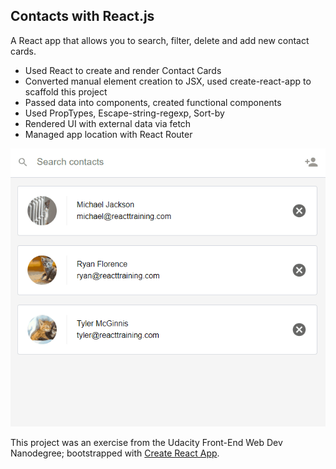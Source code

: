  ## Contacts with React.js

A React app that allows you to search, filter, delete and add new contact cards.
 - Used React to create and render Contact Cards
 - Converted manual element creation to JSX, used create-react-app to scaffold this project
 - Passed data into components, created functional components
 - Used PropTypes, Escape-string-regexp, Sort-by 
 - Rendered UI with external data via fetch
 - Managed app location with React Router
 
 ![screenshot](contacts.gif)

This project was an exercise from the Udacity Front-End Web Dev Nanodegree; bootstrapped with [Create React App](https://github.com/facebookincubator/create-react-app).

